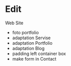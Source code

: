 # Edit

Web Site

- foto portfolio
- adaptation Servise
- adaptation Portfolio
- adaptation Blog
- padding left container box
- make form in Contact 